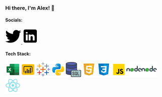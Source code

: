 ### Hi there, I'm Alex! 👋

#### Socials:
<a href="https://twitter.com/Alxfndz">
         <img src="twitter.png">
      </a>
<a href="https://www.linkedin.com/in/alexander-fernandez-3077ab18b/">
         <img src="linkedin.png">
      </a>

#### Tech Stack:
<img src='icons8-microsoft-excel-2019-48.png'><img src='icons8-power-bi-48.png'><img src='icons8-tableau-software-48.png'><img src='python.png'><img src='icons8-sql-48.png'><img src='html.png'><img src='css.png'><img src='js.png'><img src='node.png'><img src='node.png'><img src='react.png'>






